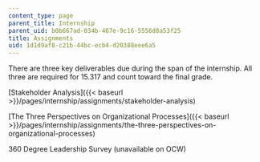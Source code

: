 ```yaml
---
content_type: page
parent_title: Internship
parent_uid: b0b667ad-034b-467e-9c16-5556d8a53f25
title: Assignments
uid: 1d1d9af8-c21b-44bc-ecb4-d20388eee6a5
---
```


There are three key deliverables due during the span of the internship. All three are required for 15.317 and count toward the final grade.

[Stakeholder Analysis]({{< baseurl >}}/pages/internship/assignments/stakeholder-analysis)

[The Three Perspectives on Organizational Processes]({{< baseurl >}}/pages/internship/assignments/the-three-perspectives-on-organizational-processes)

360 Degree Leadership Survey (unavailable on OCW)